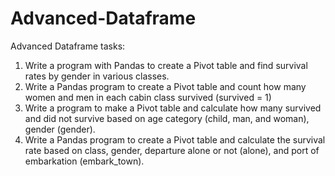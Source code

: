 # Advanced-Dataframe
Advanced Dataframe
tasks:
1. Write a program with Pandas to create a Pivot table and find survival rates by gender in various classes.
2. Write a Pandas program to create a Pivot table and count how many women and men in each cabin class survived (survived = 1)
3. Write a program to make a Pivot table and calculate how many survived and did not survive based on age category (child, man, and woman), gender (gender).
4. Write a Pandas program to create a Pivot table and calculate the survival rate based on class, gender, departure alone or not (alone), and port of embarkation (embark_town).
